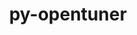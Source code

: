 ---
title: "py-opentuner"
layout: cache
categories: [package, develop]
meta: {"compilers": ["gcc@11.4.0"], "num_specs": 4, "num_specs_by_stack": {"e4s": 4, "root": 4}, "oss": ["ubuntu22.04"], "platforms": ["linux"], "stacks": ["e4s", "root"], "targets": ["x86_64_v3"], "versions": ["0.8.7"]}
spec_details: [{"compiler": "gcc@11.4.0", "hash": "4pp2cynmzbvikrsrrkmmgh5oqc4jlssi", "os": "ubuntu22.04", "platform": "linux", "size": "-", "stacks": ["e4s", "root"], "target": "x86_64_v3", "variants": ["build_system=python_pip", "commit=070c5cef6d933eb760a2f9cd5cd08c95f27aee75"], "versions": ["0.8.7"]}, {"compiler": "gcc@11.4.0", "hash": "klquvwacyiwjj32ndutmffchfrp2g2ti", "os": "ubuntu22.04", "platform": "linux", "size": "-", "stacks": ["e4s", "root"], "target": "x86_64_v3", "variants": ["build_system=python_pip", "commit=070c5cef6d933eb760a2f9cd5cd08c95f27aee75"], "versions": ["0.8.7"]}, {"compiler": "gcc@11.4.0", "hash": "lvqllg7kylv24gb3sfrvujsjc3jqwid7", "os": "ubuntu22.04", "platform": "linux", "size": "-", "stacks": ["e4s", "root"], "target": "x86_64_v3", "variants": ["build_system=python_pip", "commit=070c5cef6d933eb760a2f9cd5cd08c95f27aee75"], "versions": ["0.8.7"]}, {"compiler": "gcc@11.4.0", "hash": "usuxp7ccsfdrgsa5dhoipry5qlnkkbsg", "os": "ubuntu22.04", "platform": "linux", "size": "-", "stacks": ["e4s", "root"], "target": "x86_64_v3", "variants": ["build_system=python_pip", "commit=070c5cef6d933eb760a2f9cd5cd08c95f27aee75"], "versions": ["0.8.7"]}]
---